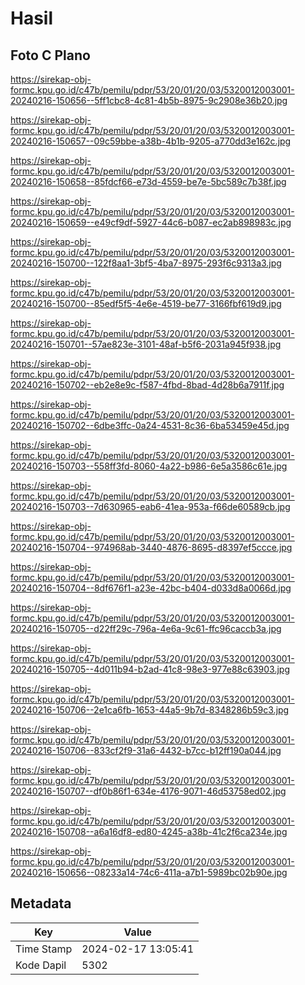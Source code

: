 # Hasil

## Foto C Plano

https://sirekap-obj-formc.kpu.go.id/c47b/pemilu/pdpr/53/20/01/20/03/5320012003001-20240216-150656--5ff1cbc8-4c81-4b5b-8975-9c2908e36b20.jpg

https://sirekap-obj-formc.kpu.go.id/c47b/pemilu/pdpr/53/20/01/20/03/5320012003001-20240216-150657--09c59bbe-a38b-4b1b-9205-a770dd3e162c.jpg

https://sirekap-obj-formc.kpu.go.id/c47b/pemilu/pdpr/53/20/01/20/03/5320012003001-20240216-150658--85fdcf66-e73d-4559-be7e-5bc589c7b38f.jpg

https://sirekap-obj-formc.kpu.go.id/c47b/pemilu/pdpr/53/20/01/20/03/5320012003001-20240216-150659--e49cf9df-5927-44c6-b087-ec2ab898983c.jpg

https://sirekap-obj-formc.kpu.go.id/c47b/pemilu/pdpr/53/20/01/20/03/5320012003001-20240216-150700--122f8aa1-3bf5-4ba7-8975-293f6c9313a3.jpg

https://sirekap-obj-formc.kpu.go.id/c47b/pemilu/pdpr/53/20/01/20/03/5320012003001-20240216-150700--85edf5f5-4e6e-4519-be77-3166fbf619d9.jpg

https://sirekap-obj-formc.kpu.go.id/c47b/pemilu/pdpr/53/20/01/20/03/5320012003001-20240216-150701--57ae823e-3101-48af-b5f6-2031a945f938.jpg

https://sirekap-obj-formc.kpu.go.id/c47b/pemilu/pdpr/53/20/01/20/03/5320012003001-20240216-150702--eb2e8e9c-f587-4fbd-8bad-4d28b6a7911f.jpg

https://sirekap-obj-formc.kpu.go.id/c47b/pemilu/pdpr/53/20/01/20/03/5320012003001-20240216-150702--6dbe3ffc-0a24-4531-8c36-6ba53459e45d.jpg

https://sirekap-obj-formc.kpu.go.id/c47b/pemilu/pdpr/53/20/01/20/03/5320012003001-20240216-150703--558ff3fd-8060-4a22-b986-6e5a3586c61e.jpg

https://sirekap-obj-formc.kpu.go.id/c47b/pemilu/pdpr/53/20/01/20/03/5320012003001-20240216-150703--7d630965-eab6-41ea-953a-f66de60589cb.jpg

https://sirekap-obj-formc.kpu.go.id/c47b/pemilu/pdpr/53/20/01/20/03/5320012003001-20240216-150704--974968ab-3440-4876-8695-d8397ef5ccce.jpg

https://sirekap-obj-formc.kpu.go.id/c47b/pemilu/pdpr/53/20/01/20/03/5320012003001-20240216-150704--8df676f1-a23e-42bc-b404-d033d8a0066d.jpg

https://sirekap-obj-formc.kpu.go.id/c47b/pemilu/pdpr/53/20/01/20/03/5320012003001-20240216-150705--d22ff29c-796a-4e6a-9c61-ffc96caccb3a.jpg

https://sirekap-obj-formc.kpu.go.id/c47b/pemilu/pdpr/53/20/01/20/03/5320012003001-20240216-150705--4d011b94-b2ad-41c8-98e3-977e88c63903.jpg

https://sirekap-obj-formc.kpu.go.id/c47b/pemilu/pdpr/53/20/01/20/03/5320012003001-20240216-150706--2e1ca6fb-1653-44a5-9b7d-8348286b59c3.jpg

https://sirekap-obj-formc.kpu.go.id/c47b/pemilu/pdpr/53/20/01/20/03/5320012003001-20240216-150706--833cf2f9-31a6-4432-b7cc-b12ff190a044.jpg

https://sirekap-obj-formc.kpu.go.id/c47b/pemilu/pdpr/53/20/01/20/03/5320012003001-20240216-150707--df0b86f1-634e-4176-9071-46d53758ed02.jpg

https://sirekap-obj-formc.kpu.go.id/c47b/pemilu/pdpr/53/20/01/20/03/5320012003001-20240216-150708--a6a16df8-ed80-4245-a38b-41c2f6ca234e.jpg

https://sirekap-obj-formc.kpu.go.id/c47b/pemilu/pdpr/53/20/01/20/03/5320012003001-20240216-150656--08233a14-74c6-411a-a7b1-5989bc02b90e.jpg


## Metadata

| Key        | Value               |
| ---------- | ------------------- |
| Time Stamp | 2024-02-17 13:05:41 |
| Kode Dapil | 5302                |



